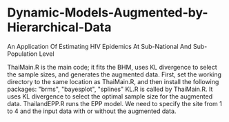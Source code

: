 # Dynamic-Models-Augmented-by-Hierarchical-Data
An Application Of Estimating HIV Epidemics At Sub-National And Sub-Population Level

ThaiMain.R is the main code; it fits the BHM, uses KL divergence to select the sample sizes, and generates the augmented data.
First, set the working directory to the same location as ThaiMain.R, and then install the following packages:
"brms", "bayesplot", "splines"
KL.R is called by ThaiMain.R. It uses KL divergence to select the optimal sample size for the augmented data.
ThailandEPP.R runs the EPP model. We need to specify the site from 1 to 4 and the input data with or without the augmented data.
